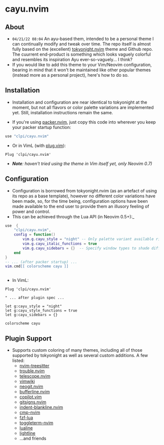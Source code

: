 # cayu.nvim

## About

- `04/21/22 08:04` An ayu-based them, intended to be a personal theme I can continually modify and tweak over time. The repo itself is almost fully based on the (excellent) [tokyonight.nvim](https://github.com/folke/tokyonight.nvim) theme and Github repo. The cuurrent end-product is something which looks vaguely colorful and resembles its inspiration Ayu ever-so-vaguely... I think?
- If you would like to add this theme to your Vim/Neovim configuration, bearing in mind that it won't be maintained like other popular themes (instead more as a personal project), here's how to do so.


## Installation
- Installation and configuration are near identical to tokyonight at the moment, but not all flavors or color palette variations are implemented yet. Still, installation instructions remain the same.

- If you're using [packer.nvim](https://github.com/wbthomason/packer.nvim), just copy this code into wherever you keep your packer startup function:

```lua
use "clpi/cayu.nvim"
```


- Or in VimL (with [plug.vim](https://github.com/junegunn/vim-plug)):
```vim
Plug 'clpi/cayu.nvim'
```

- _**Note**: haven't tried using the theme in Vim itself yet, only Neovim 0.7)_


## Configuration
- Configuration is borrowed from tokyonight.nvim (as an artefact of using its repo as a base template), however no different color variations have been made, so, for the time being, configuration options have been made available to the end user to provide them an illusory feeling of power and control.
- This can be achieved through the Lua API (in Neovim 0.5+):_
```lua
use  { 
    "clpi/cayu.nvim",
    config = function()
        vim.g.cayu_style = "night" -- Only palette variant available right now
        vim.g.cayu_italic_functions = true
        vim.g.cayu_sidebars = {}  -- Specify window types to shade differentially
    end
}
-- ... (after packer startup) ...
vim.cmd[[ colorscheme cayu ]]
    
```


- In VimL:
```vim
Plug 'clpi/cayu.nvim'

" ... after plugin spec ...

let g:cayu_style = "night"
let g:cayu_style_functions = true
let g:cayu_sidebars = {}

colorscheme cayu
```


## Plugin Support

- Supports custom coloring of many themes, including all of those supported by tokyonight as well as several custom additions. A few listed:
    - [nvim-treesitter]()
    - [trouble.nvim]()
    - [telescope.nvim]()
    - [vimwiki]()
    - [neogit.nvim]()
    - [bufferline.nvim]()
    - [copilot.vim](https://github.com/github/copilot.vim.git)
    - [gitsigns.nvim]()
    - [indent-blankline.nvim]()
    - [cmp-nvim]()
    - [fzf-lua]()
    - [toggleterm-nvim]()
    - [lualine]()
    - [lightline]()
    - ...and friends
